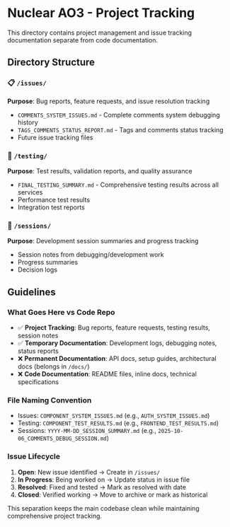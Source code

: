 # Nuclear AO3 - Project Tracking

This directory contains project management and issue tracking documentation separate from code documentation.

## Directory Structure

### 📋 `/issues/`
**Purpose**: Bug reports, feature requests, and issue resolution tracking
- `COMMENTS_SYSTEM_ISSUES.md` - Complete comments system debugging history
- `TAGS_COMMENTS_STATUS_REPORT.md` - Tags and comments status tracking
- Future issue tracking files

### 🧪 `/testing/`
**Purpose**: Test results, validation reports, and quality assurance
- `FINAL_TESTING_SUMMARY.md` - Comprehensive testing results across all services
- Performance test results
- Integration test reports

### 📝 `/sessions/`
**Purpose**: Development session summaries and progress tracking
- Session notes from debugging/development work
- Progress summaries
- Decision logs

## Guidelines

### What Goes Here vs Code Repo
- ✅ **Project Tracking**: Bug reports, feature requests, testing results, session notes
- ✅ **Temporary Documentation**: Development logs, debugging notes, status reports
- ❌ **Permanent Documentation**: API docs, setup guides, architectural docs (belongs in `/docs/`)
- ❌ **Code Documentation**: README files, inline docs, technical specifications

### File Naming Convention
- Issues: `COMPONENT_SYSTEM_ISSUES.md` (e.g., `AUTH_SYSTEM_ISSUES.md`)
- Testing: `COMPONENT_TEST_RESULTS.md` (e.g., `FRONTEND_TEST_RESULTS.md`)
- Sessions: `YYYY-MM-DD_SESSION_SUMMARY.md` (e.g., `2025-10-06_COMMENTS_DEBUG_SESSION.md`)

### Issue Lifecycle
1. **Open**: New issue identified → Create in `/issues/`
2. **In Progress**: Being worked on → Update status in issue file
3. **Resolved**: Fixed and tested → Mark as resolved with date
4. **Closed**: Verified working → Move to archive or mark as historical

This separation keeps the main codebase clean while maintaining comprehensive project tracking.